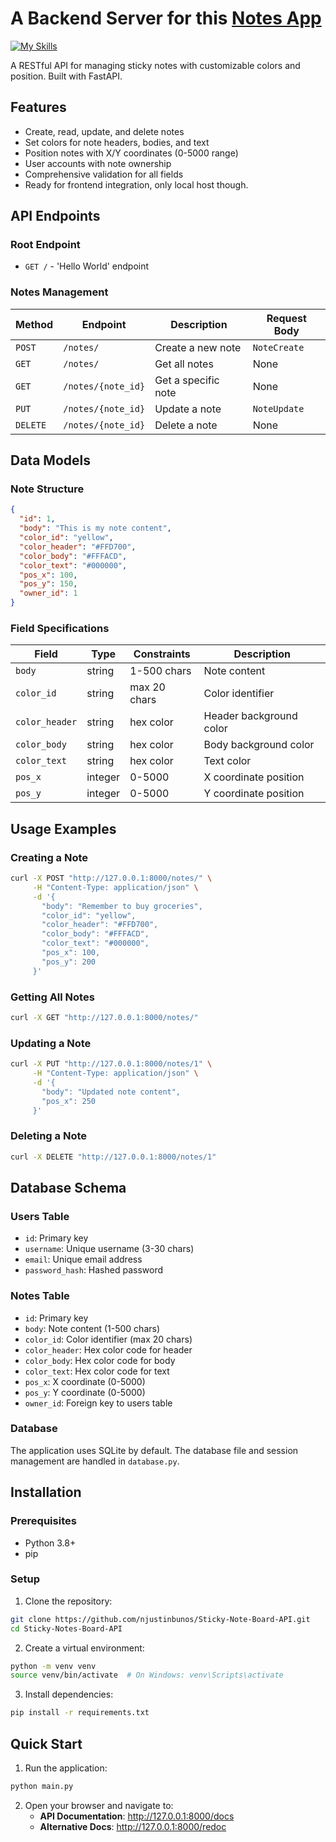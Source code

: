 # A Backend Server for this [Notes App](https://github.com/njustinbunos/Sticky-Note-Board)

[![My Skills](https://skillicons.dev/icons?i=fastapi,python&theme=dark)](https://skillicons.dev)

A RESTful API for managing sticky notes with customizable colors and position. Built with FastAPI.

## Features

- Create, read, update, and delete notes
- Set colors for note headers, bodies, and text
- Position notes with X/Y coordinates (0-5000 range)
- User accounts with note ownership
- Comprehensive validation for all fields
- Ready for frontend integration, only local host though.

## API Endpoints

### Root Endpoint
- `GET /` - 'Hello World' endpoint

### Notes Management

| Method | Endpoint | Description | Request Body |
|--------|----------|-------------|--------------|
| `POST` | `/notes/` | Create a new note | `NoteCreate` |
| `GET` | `/notes/` | Get all notes | None |
| `GET` | `/notes/{note_id}` | Get a specific note | None |
| `PUT` | `/notes/{note_id}` | Update a note | `NoteUpdate` |
| `DELETE` | `/notes/{note_id}` | Delete a note | None |

## Data Models

### Note Structure

```json
{
  "id": 1,
  "body": "This is my note content",
  "color_id": "yellow",
  "color_header": "#FFD700",
  "color_body": "#FFFACD",
  "color_text": "#000000",
  "pos_x": 100,
  "pos_y": 150,
  "owner_id": 1
}
```

### Field Specifications

| Field | Type | Constraints | Description |
|-------|------|-------------|-------------|
| `body` | string | 1-500 chars | Note content |
| `color_id` | string | max 20 chars | Color identifier |
| `color_header` | string | hex color | Header background color |
| `color_body` | string | hex color | Body background color |
| `color_text` | string | hex color | Text color |
| `pos_x` | integer | 0-5000 | X coordinate position |
| `pos_y` | integer | 0-5000 | Y coordinate position |

## Usage Examples

### Creating a Note

```bash
curl -X POST "http://127.0.0.1:8000/notes/" \
     -H "Content-Type: application/json" \
     -d '{
       "body": "Remember to buy groceries",
       "color_id": "yellow",
       "color_header": "#FFD700",
       "color_body": "#FFFACD",
       "color_text": "#000000",
       "pos_x": 100,
       "pos_y": 200
     }'
```

### Getting All Notes

```bash
curl -X GET "http://127.0.0.1:8000/notes/"
```

### Updating a Note

```bash
curl -X PUT "http://127.0.0.1:8000/notes/1" \
     -H "Content-Type: application/json" \
     -d '{
       "body": "Updated note content",
       "pos_x": 250
     }'
```

### Deleting a Note

```bash
curl -X DELETE "http://127.0.0.1:8000/notes/1"
```

## Database Schema

### Users Table
- `id`: Primary key
- `username`: Unique username (3-30 chars)
- `email`: Unique email address
- `password_hash`: Hashed password

### Notes Table
- `id`: Primary key
- `body`: Note content (1-500 chars)
- `color_id`: Color identifier (max 20 chars)
- `color_header`: Hex color code for header
- `color_body`: Hex color code for body
- `color_text`: Hex color code for text
- `pos_x`: X coordinate (0-5000)
- `pos_y`: Y coordinate (0-5000)
- `owner_id`: Foreign key to users table

### Database
The application uses SQLite by default. The database file and session management are handled in `database.py`.


## Installation

### Prerequisites

- Python 3.8+
- pip

### Setup

1. Clone the repository:
```bash
git clone https://github.com/njustinbunos/Sticky-Note-Board-API.git
cd Sticky-Notes-Board-API
```

2. Create a virtual environment:
```bash
python -m venv venv
source venv/bin/activate  # On Windows: venv\Scripts\activate
```

3. Install dependencies:
```bash
pip install -r requirements.txt
```

## Quick Start

1. Run the application:
```bash
python main.py
```

2. Open your browser and navigate to:
   - **API Documentation**: http://127.0.0.1:8000/docs
   - **Alternative Docs**: http://127.0.0.1:8000/redoc

